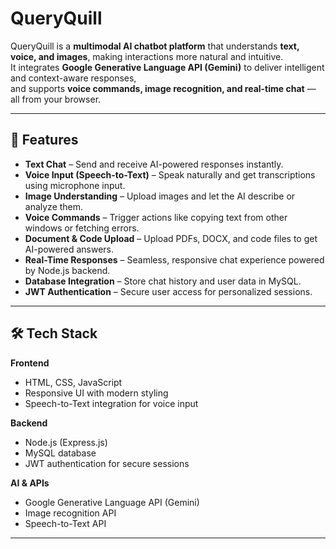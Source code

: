 # QueryQuill

QueryQuill is a **multimodal AI chatbot platform** that understands **text, voice, and images**, making interactions more natural and intuitive.  
It integrates **Google Generative Language API (Gemini)** to deliver intelligent and context-aware responses,  
and supports **voice commands, image recognition, and real-time chat** — all from your browser.

---

## 🚀 Features

- **Text Chat** – Send and receive AI-powered responses instantly.
- **Voice Input (Speech-to-Text)** – Speak naturally and get transcriptions using microphone input.
- **Image Understanding** – Upload images and let the AI describe or analyze them.
- **Voice Commands** – Trigger actions like copying text from other windows or fetching errors.
- **Document & Code Upload** – Upload PDFs, DOCX, and code files to get AI-powered answers.
- **Real-Time Responses** – Seamless, responsive chat experience powered by Node.js backend.
- **Database Integration** – Store chat history and user data in MySQL.
- **JWT Authentication** – Secure user access for personalized sessions.

---

## 🛠️ Tech Stack

**Frontend**
- HTML, CSS, JavaScript
- Responsive UI with modern styling
- Speech-to-Text integration for voice input

**Backend**
- Node.js (Express.js)
- MySQL database
- JWT authentication for secure sessions

**AI & APIs**
- Google Generative Language API (Gemini)
- Image recognition API
- Speech-to-Text API

---


